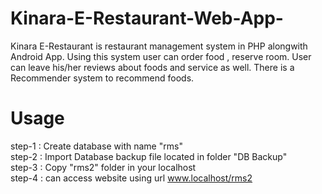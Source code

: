 # Kinara-E-Restaurant-Web-App-
Kinara E-Restaurant is restaurant management system in PHP alongwith Android App. Using this system user can order food , reserve room. User can leave his/her reviews about foods and service as well. There is a Recommender system to recommend foods.       

# Usage
step-1 : Create database with name "rms" <br>
step-2 : Import Database backup file located in folder "DB Backup" <br>
step-3 : Copy "rms2" folder in your localhost <br>
step-4 : can access website using url www.localhost/rms2 <br>
